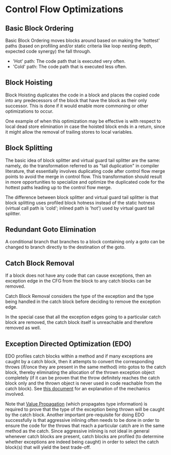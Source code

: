 <!--
Copyright (c) 2022, 2023 IBM Corp. and others

This program and the accompanying materials are made available under
the terms of the Eclipse Public License 2.0 which accompanies this
distribution and is available at https://www.eclipse.org/legal/epl-2.0/
or the Apache License, Version 2.0 which accompanies this distribution and
is available at https://www.apache.org/licenses/LICENSE-2.0.

This Source Code may also be made available under the following
Secondary Licenses when the conditions for such availability set
forth in the Eclipse Public License, v. 2.0 are satisfied: GNU
General Public License, version 2 with the GNU Classpath
Exception [1] and GNU General Public License, version 2 with the
OpenJDK Assembly Exception [2].

[1] https://www.gnu.org/software/classpath/license.html
[2] https://openjdk.org/legal/assembly-exception.html

SPDX-License-Identifier: EPL-2.0 OR Apache-2.0 OR GPL-2.0 WITH Classpath-exception-2.0 OR LicenseRef-GPL-2.0 WITH Assembly-exception
-->

# Control Flow Optimizations

## Basic Block Ordering
Basic Block Ordering moves blocks around based on making the 'hottest' paths (based on
profiling and/or static criteria like loop nesting depth, expected code synergy)
the fall through.
- 'Hot' path: The code path that is executed very often.
- 'Cold' path: The code path that is executed less often.

## Block Hoisting
Block Hoisting duplicates the code in a block and places the copied code into
any predecessors of the block that have the block as their only successor.
This is done if it would enable more commoning or other optimizations to occur.

One example of when this optimization may be effective is with respect to local
dead store elimination in case the hoisted block ends in a return, since it might
allow the removal of trailing stores to local variables.

## Block Splitting
The basic idea of block splitter and virtual guard tail splitter are the same: namely,
do the transformation referred to as "tail duplication" in compiler literature,
that essentially involves duplicating code after control flow merge points to
avoid the merge in control flow. This transformation should result in more
opportunities to specialize and optimize the duplicated code for the hottest paths
leading up to the control flow merge.

The difference between block splitter and virtual guard tail splitter is that
block splitting uses profiled block hotness instead of the static hotness
(virtual call path is 'cold'; inlined path is 'hot') used by virtual guard tail splitter.

## Redundant Goto Elimination
A conditional branch that branches to a block containing only a goto can be
changed to branch directly to the destination of the goto.

## Catch Block Removal
If a block does not have any code that can cause exceptions, then an exception
edge in the CFG from the block to any catch blocks can be removed.

Catch Block Removal considers the type of the exception and the type being handled
in the catch block before deciding to remove the exception edge.

In the special case that all the exception edges going to a particular catch block
are removed, the catch block itself is unreachable and therefore removed as well.

## Exception Directed Optimization (EDO)
EDO profiles catch blocks within a method and if many exceptions are caught
by a catch block, then it attempts to convert the corresponding throws (if/once
they are present in the same method) into gotos to the catch block, thereby
eliminating the allocation of the thrown exception object completely (if it
can be proven that the throw definitely reaches the catch block only and the
thrown object is never used in code reachable from the catch block).
See [this document](EdoOptimization.md) for an explanation of the mechanics involved.

Note that [Value Propagation](https://github.com/eclipse/omr/blob/master/doc/compiler/optimizer/ValuePropagation.md)
(which propagates type information) is required
to prove that the type of the exception being thrown will be caught by the
catch block. Another important pre-requisite for doing EDO successfully is
that aggressive inlining often needs to be done in order to ensure the code
for the throws that reach a particular catch are in the same method as the
catch. Since aggressive inlining is not ideal in general whenever catch blocks
are present, catch blocks are profiled (to determine whether exceptions are
indeed being caught) in order to select the catch block(s) that will yield
the best trade-off.
